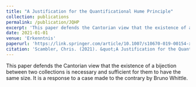 ```yaml
---
title: "A Justification for the Quantificational Hume Principle"
collection: publications
permalink: /publication/JQHP
excerpt: 'This paper defends the Cantorian view that the existence of a bijection between two collections is necessary and sufficient for them to have the same size. It is a response to a case made to the contrary by Bruno Whittle.'
date: 2021-01-01
venue: 'Erkenntnis'
paperurl: 'https://link.springer.com/article/10.1007/s10670-019-00154-x'
citation: 'Scambler, Chris. (2021). &quot;A Justification for the Quantificational Hume Principle.&quot; <i>Erkenntnis</i>.  86 (5), 1293–1308.'
---
```

This paper defends the Cantorian view that the existence of a bijection between two collections is necessary and sufficient for them to have the same size. It is a response to a case made to the contrary by Bruno Whittle. 
